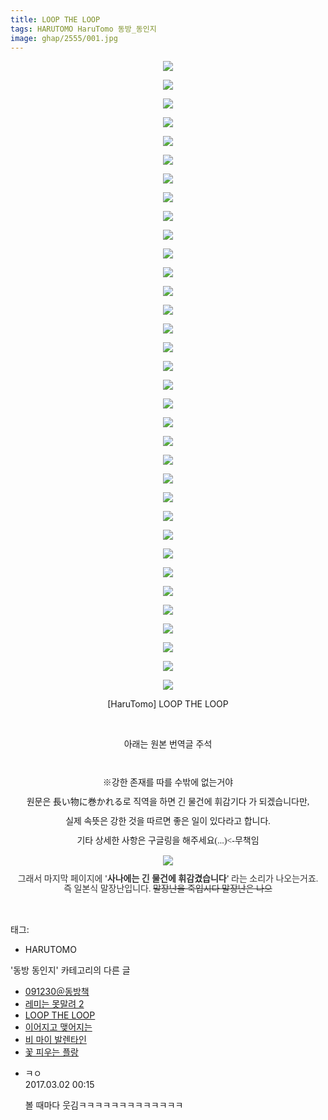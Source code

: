 ```yaml
---
title: LOOP THE LOOP
tags: HARUTOMO HaruTomo 동방_동인지
image: ghap/2555/001.jpg
---
```

<div class="article">
<p style="text-align: center; clear: none; float: none;"><img src="{{ site.nasurl }}/ghap/2555/001.jpg"/></p>
<p style="text-align: center; clear: none; float: none;"><img src="{{ site.nasurl }}/ghap/2555/002.jpg"/></p>
<p style="text-align: center; clear: none; float: none;"><img src="{{ site.nasurl }}/ghap/2555/003.jpg"/></p>
<p style="text-align: center; clear: none; float: none;"><img src="{{ site.nasurl }}/ghap/2555/004.jpg"/></p>
<p style="text-align: center; clear: none; float: none;"><img src="{{ site.nasurl }}/ghap/2555/005.jpg"/></p>
<p style="text-align: center; clear: none; float: none;"><img src="{{ site.nasurl }}/ghap/2555/006.jpg"/></p>
<p style="text-align: center; clear: none; float: none;"><img src="{{ site.nasurl }}/ghap/2555/007.jpg"/></p>
<p style="text-align: center; clear: none; float: none;"><img src="{{ site.nasurl }}/ghap/2555/008.jpg"/></p>
<p style="text-align: center; clear: none; float: none;"><img src="{{ site.nasurl }}/ghap/2555/009.jpg"/></p>
<p style="text-align: center; clear: none; float: none;"><img src="{{ site.nasurl }}/ghap/2555/010.jpg"/></p>
<p style="text-align: center; clear: none; float: none;"><img src="{{ site.nasurl }}/ghap/2555/011.jpg"/></p>
<p style="text-align: center; clear: none; float: none;"><img src="{{ site.nasurl }}/ghap/2555/012.jpg"/></p>
<p style="text-align: center; clear: none; float: none;"><img src="{{ site.nasurl }}/ghap/2555/013.jpg"/></p>
<p style="text-align: center; clear: none; float: none;"><img src="{{ site.nasurl }}/ghap/2555/014.jpg"/></p>
<p style="text-align: center; clear: none; float: none;"><img src="{{ site.nasurl }}/ghap/2555/015.jpg"/></p>
<p style="text-align: center; clear: none; float: none;"><img src="{{ site.nasurl }}/ghap/2555/016.jpg"/></p>
<p style="text-align: center; clear: none; float: none;"><img src="{{ site.nasurl }}/ghap/2555/017.jpg"/></p>
<p style="text-align: center; clear: none; float: none;"><img src="{{ site.nasurl }}/ghap/2555/018.jpg"/></p>
<p style="text-align: center; clear: none; float: none;"><img src="{{ site.nasurl }}/ghap/2555/019.jpg"/></p>
<p style="text-align: center; clear: none; float: none;"><img src="{{ site.nasurl }}/ghap/2555/020.jpg"/></p>
<p style="text-align: center; clear: none; float: none;"><img src="{{ site.nasurl }}/ghap/2555/021.jpg"/></p>
<p style="text-align: center; clear: none; float: none;"><img src="{{ site.nasurl }}/ghap/2555/022.jpg"/></p>
<p style="text-align: center; clear: none; float: none;"><img src="{{ site.nasurl }}/ghap/2555/023.jpg"/></p>
<p style="text-align: center; clear: none; float: none;"><img src="{{ site.nasurl }}/ghap/2555/024.jpg"/></p>
<p style="text-align: center; clear: none; float: none;"><img src="{{ site.nasurl }}/ghap/2555/025.jpg"/></p>
<p style="text-align: center; clear: none; float: none;"><img src="{{ site.nasurl }}/ghap/2555/026.jpg"/></p>
<p style="text-align: center; clear: none; float: none;"><img src="{{ site.nasurl }}/ghap/2555/027.jpg"/></p>
<p style="text-align: center; clear: none; float: none;"><img src="{{ site.nasurl }}/ghap/2555/028.jpg"/></p>
<p style="text-align: center; clear: none; float: none;"><img src="{{ site.nasurl }}/ghap/2555/029.jpg"/></p>
<p style="text-align: center; clear: none; float: none;"><img src="{{ site.nasurl }}/ghap/2555/030.jpg"/></p>
<p style="text-align: center; clear: none; float: none;"><img src="{{ site.nasurl }}/ghap/2555/031.jpg"/></p>
<p style="text-align: center; clear: none; float: none;"><img src="{{ site.nasurl }}/ghap/2555/032.jpg"/></p>
<p style="text-align: center; clear: none; float: none;"><img src="{{ site.nasurl }}/ghap/2555/033.jpg"/></p>
<p style="text-align: center; clear: none; float: none;"><img src="{{ site.nasurl }}/ghap/2555/034.jpg"/></p>
<p style="text-align: center; clear: none; float: none;">[HaruTomo] LOOP THE LOOP</p>
<p style="text-align: center; clear: none; float: none;"><br/></p>
<p style="text-align: center; clear: none; float: none;">아래는 원본 번역글 주석</p>
<p style="text-align: center; clear: none; float: none;"><br/></p>
<p style="text-align: center; clear: none; float: none; line-height: 1.2;"><span style="font-family: Gulim, 굴림;">※강한 존재를 따를 수밖에 없는거야</span></p>
<p style="text-align: center; clear: none; float: none; line-height: 1.2;"><span style="font-family: Gulim, 굴림;">원문은 長い物に巻かれる로 직역을 하면 긴 물건에 휘감기다 가 되겠습니다만,</span></p>
<p style="text-align: center; clear: none; float: none; line-height: 1.2;"><span style="font-family: Gulim, 굴림;">실제 속뜻은 강한 것을 따르면 좋은 일이 있다라고 합니다.</span></p>
<p style="text-align: center; clear: none; float: none; line-height: 1.2;"><span style="font-family: Gulim, 굴림;">기타 상세한 사항은 구글링을 해주세요(...)&lt;-무책임</span></p>
<p style="text-align: center; clear: none; float: none; line-height: 1.2;"><img src="{{ site.nasurl }}/ghap/2555/035.jpg"/></p>
<p style="text-align: center; clear: none; float: none; line-height: 1.2;"><span style="color: rgb(51, 51, 51); font-family: Gulim, 굴림; text-align: start;">그래서 마지막 페이지에 </span><span style="box-sizing: border-box; color: rgb(51, 51, 51); font-family: Gulim, 굴림; text-align: start; font-weight: bold;">'사나에는 긴 물건에 휘감겼습니다'</span><span style='color: rgb(51, 51, 51); font-family: "Nanum Gothic", sans-serif; text-align: start;'><span style="font-family: Gulim, 굴림;"> </span><span style="font-family: Gulim, 굴림;">라는 소리가 나오는거죠.</span></span><br style='box-sizing: border-box; color: rgb(51, 51, 51); font-family: "Nanum Gothic", sans-serif; text-align: start;'/><span style='color: rgb(51, 51, 51); font-family: "Nanum Gothic", sans-serif; text-align: start;'><span style="font-family: Gulim, 굴림;">즉 일본식 말장난입니다.</span><span style="font-family: Gulim, 굴림;"> </span></span><span style="box-sizing: border-box; color: rgb(51, 51, 51); font-family: Gulim, 굴림; text-align: start; text-decoration: line-through;">말장난을 죽입시다 말장난은 나으</span></p>
<p><br/></p>
</div><div class="tagTrail">
<p>태그: </p>
<ul>
<li>HARUTOMO</li>
</ul>
</div><div class="another">
<p>'동방 동인지' 카테고리의 다른 글</p>
<ul>
<li><a href="/2016-10-12-ghap_2557">091230＠동방책</a></li>
<li><a href="/2016-10-12-ghap_2556">레미는 못말려 2</a></li>
<li><a href="/2016-10-12-ghap_2555">LOOP THE LOOP</a></li>
<li><a href="/2016-10-12-ghap_2554">이어지고 맺어지는</a></li>
<li><a href="/2016-10-12-ghap_2553">비 마이 발렌타인</a></li>
<li><a href="/2016-10-12-ghap_2552">꽃 피우는 플랑</a></li>
</ul>
</div><div class="cb_module cb_fluid">
<div class="cb_wrt cb_profile">
<div class="comment">
<ul>
<li class="cb_thumb_off" id="comment14928798">
<div class="cb_comment_area">
<div class="cb_info_area">
<div class="cb_section">
<span class="cb_nick_name">ㅋㅇ</span>
</div>
<div class="cb_section">
<span class="cb_date">2017.03.02 00:15 </span>
</div>
</div>
<div class="cb_dsc_comment">
<p class="cb_dsc">
											볼 때마다 웃김ㅋㅋㅋㅋㅋㅋㅋㅋㅋㅋㅋㅋㅋ
										</p>
</div>
</div></li>
</ul>
</div>
</div><!-- commentList close -->
</div>